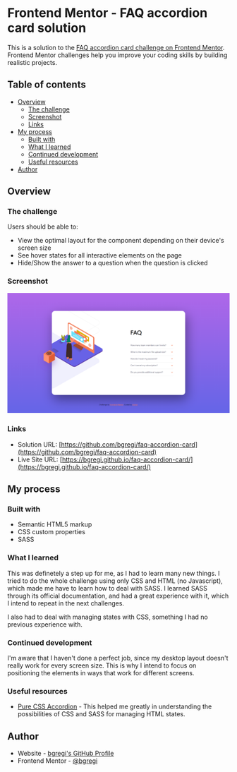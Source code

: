 # Frontend Mentor - FAQ accordion card solution

This is a solution to the [FAQ accordion card challenge on Frontend Mentor](https://www.frontendmentor.io/challenges/faq-accordion-card-XlyjD0Oam). Frontend Mentor challenges help you improve your coding skills by building realistic projects. 

## Table of contents

- [Overview](#overview)
  - [The challenge](#the-challenge)
  - [Screenshot](#screenshot)
  - [Links](#links)
- [My process](#my-process)
  - [Built with](#built-with)
  - [What I learned](#what-i-learned)
  - [Continued development](#continued-development)
  - [Useful resources](#useful-resources)
- [Author](#author)

## Overview

### The challenge

Users should be able to:

- View the optimal layout for the component depending on their device's screen size
- See hover states for all interactive elements on the page
- Hide/Show the answer to a question when the question is clicked

### Screenshot

![](./screenshot.png)

### Links

- Solution URL: [https://github.com/bgregi/faq-accordion-card](https://github.com/bgregi/faq-accordion-card)
- Live Site URL: [https://bgregi.github.io/faq-accordion-card/](https://bgregi.github.io/faq-accordion-card/)

## My process

### Built with

- Semantic HTML5 markup
- CSS custom properties
- SASS

### What I learned

This was definetely a step up for me, as I had to learn many new things. I tried to do the whole challenge using only CSS and HTML (no Javascript), which made me have to learn how to deal with SASS. I learned SASS through its official documentation, and had a great experience with it, which I intend to repeat in the next challenges.

I also had to deal with managing states with CSS, something I had no previous experience with.

### Continued development

I'm aware that I haven't done a perfect job, since my desktop layout doesn't really work for every screen size. This is why I intend to focus on positioning the elements in ways that work for different screens.

### Useful resources

- [Pure CSS Accordion](https://codepen.io/raubaca/pen/PZzpVe?editors=1100) - This helped me greatly in understanding the possibilities of CSS and SASS for managing HTML states.

## Author

- Website - [bgregi's GitHub Profile](https://github.com/bgregi)
- Frontend Mentor - [@bgregi](https://www.frontendmentor.io/profile/bgregi)